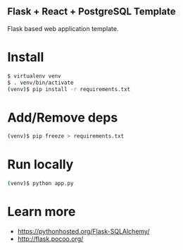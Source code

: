 Flask + React + PostgreSQL Template
-----------------------------------
Flask based web application template.

# Install
```bash
$ virtualenv venv
$ . venv/bin/activate
(venv)$ pip install -r requirements.txt
```

# Add/Remove deps
```bash
(venv)$ pip freeze > requirements.txt
```

# Run locally
```bash
(venv)$ python app.py
```

# Learn more
 - https://pythonhosted.org/Flask-SQLAlchemy/
 - http://flask.pocoo.org/
